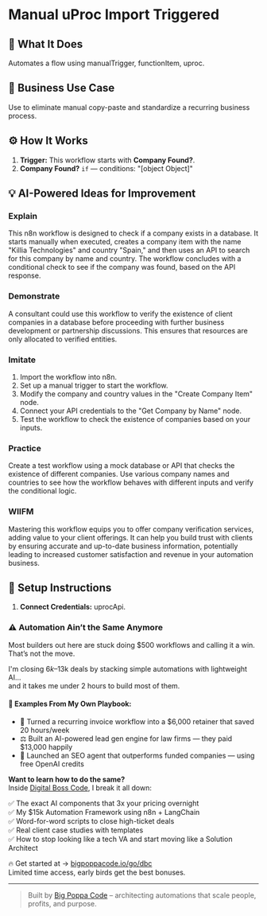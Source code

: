 # Manual uProc Import Triggered
  ## 🚀 What It Does
  Automates a flow using manualTrigger, functionItem, uproc.
  
  ## 💼 Business Use Case
  Use to eliminate manual copy-paste and standardize a recurring business process.
  
  ## ⚙️ How It Works
  1. **Trigger:** This workflow starts with **Company Found?**.
  2. **Company Found?** `if` — conditions: "[object Object]"
  
  ## 💡 AI-Powered Ideas for Improvement
  ### Explain
This n8n workflow is designed to check if a company exists in a database. It starts manually when executed, creates a company item with the name "Killia Technologies" and country "Spain," and then uses an API to search for this company by name and country. The workflow concludes with a conditional check to see if the company was found, based on the API response.

### Demonstrate
A consultant could use this workflow to verify the existence of client companies in a database before proceeding with further business development or partnership discussions. This ensures that resources are only allocated to verified entities.

### Imitate
1. Import the workflow into n8n.
2. Set up a manual trigger to start the workflow.
3. Modify the company and country values in the "Create Company Item" node.
4. Connect your API credentials to the "Get Company by Name" node.
5. Test the workflow to check the existence of companies based on your inputs.

### Practice
Create a test workflow using a mock database or API that checks the existence of different companies. Use various company names and countries to see how the workflow behaves with different inputs and verify the conditional logic.

### WIIFM
Mastering this workflow equips you to offer company verification services, adding value to your client offerings. It can help you build trust with clients by ensuring accurate and up-to-date business information, potentially leading to increased customer satisfaction and revenue in your automation business.
  
  ## 🔧 Setup Instructions
  1. **Connect Credentials:** uprocApi.
  
### ⚠️ Automation Ain’t the Same Anymore

Most builders out here are stuck doing $500 workflows and calling it a win.  
That’s not the move.  

I'm closing $6k–$13k deals by stacking simple automations with lightweight AI...  
and it takes me under 2 hours to build most of them.

#### 🧠 Examples From My Own Playbook:
- 🔁 Turned a recurring invoice workflow into a $6,000 retainer that saved 20 hours/week  
- ⚖️ Built an AI-powered lead gen engine for law firms — they paid $13,000 happily  
- 🚀 Launched an SEO agent that outperforms funded companies — using free OpenAI credits  

**Want to learn how to do the same?**  
Inside [Digital Boss Code](https://bigpoppacode.io/go/dbc), I break it all down:

✅ The exact AI components that 3x your pricing overnight  
✅ My $15k Automation Framework using n8n + LangChain  
✅ Word-for-word scripts to close high-ticket deals  
✅ Real client case studies with templates  
✅ How to stop looking like a tech VA and start moving like a Solution Architect  

🔥 Get started at → [bigpoppacode.io/go/dbc](https://bigpoppacode.io/go/dbc)  
Limited time access, early birds get the best bonuses.

---
> Built by [Big Poppa Code](https://bigpoppacode.io) – architecting automations that scale people, profits, and purpose.
  